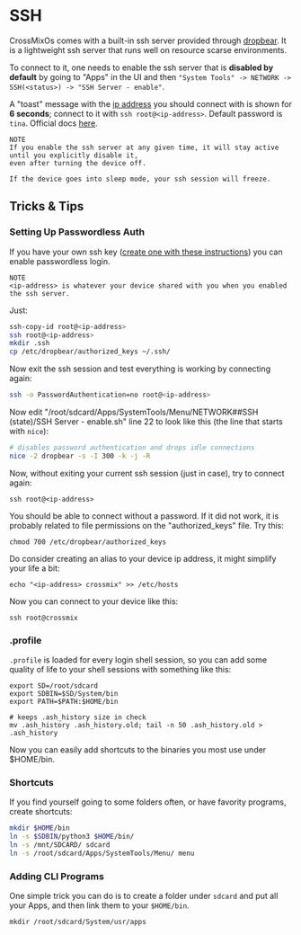 # SSH

CrossMixOs comes with a built-in ssh server provided through [dropbear](https://github.com/mkj/dropbear).
It is a lightweight ssh server that runs well on resource scarse environments.

To connect to it, one needs to enable the ssh server that is **disabled by default** by going to "Apps" in the UI
and then `"System Tools" -> NETWORK -> SSH(<status>) -> "SSH Server - enable"`.

A "toast" message with the [ip address](https://en.wikipedia.org/wiki/IP_address) you should connect with is shown
for **6 seconds**; connect to it with `ssh root@<ip-address>`. Default password is `tina`. Official
docs [here](https://github.com/cizia64/CrossMix-OS/wiki/Apps/).

    NOTE
    If you enable the ssh server at any given time, it will stay active until you explicitly disable it,
    even after turning the device off.

    If the device goes into sleep mode, your ssh session will freeze.

## Tricks & Tips

### Setting Up Passwordless Auth

If you have your own ssh key ([create one with these instructions](https://docs.github.com/en/authentication/connecting-to-github-with-ssh/generating-a-new-ssh-key-and-adding-it-to-the-ssh-agent)) you can enable passwordless login.

    NOTE
    <ip-address> is whatever your device shared with you when you enabled the ssh server.

Just:

```sh
ssh-copy-id root@<ip-address>
ssh root@<ip-address>
mkdir .ssh
cp /etc/dropbear/authorized_keys ~/.ssh/
```

Now exit the ssh session and test everything is working by connecting again:

```sh
ssh -o PasswordAuthentication=no root@<ip-address>
```

Now edit "/root/sdcard/Apps/SystemTools/Menu/NETWORK##SSH (state)/SSH Server  - enable.sh" line 22 to look like this (the line that starts with `nice`):

```sh
# disables password authentication and drops idle connections
nice -2 dropbear -s -I 300 -k -j -R
```

Now, without exiting your current ssh session (just in case), try to connect again:

`ssh root@<ip-address>`

You should be able to connect without a password. If it did not work, it is probably related
to file permissions on the "authorized_keys" file. Try this:

`chmod 700 /etc/dropbear/authorized_keys`

Do consider creating an alias to your device ip address, it might simplify your life a bit:

`echo "<ip-address> crossmix" >> /etc/hosts`

Now you can connect to your device like this:

`ssh root@crossmix`

### .profile

`.profile` is loaded for every login shell session, so you can add some quality of life to
your shell sessions with something like this:

```
export SD=/root/sdcard
export SDBIN=$SD/System/bin
export PATH=$PATH:$HOME/bin

# keeps .ash_history size in check
mv .ash_history .ash_history.old; tail -n 50 .ash_history.old > .ash_history
```

Now you can easily add shortcuts to the binaries you most use under $HOME/bin.

### Shortcuts

If you find yourself going to some folders often, or have favority programs, create shortcuts:

```sh
mkdir $HOME/bin
ln -s $SDBIN/python3 $HOME/bin/
ln -s /mnt/SDCARD/ sdcard
ln -s /root/sdcard/Apps/SystemTools/Menu/ menu
```

### Adding CLI Programs

One simple trick you can do is to create a folder under `sdcard` and put all your Apps, and
then link them to your `$HOME/bin`. 

`mkdir /root/sdcard/System/usr/apps`